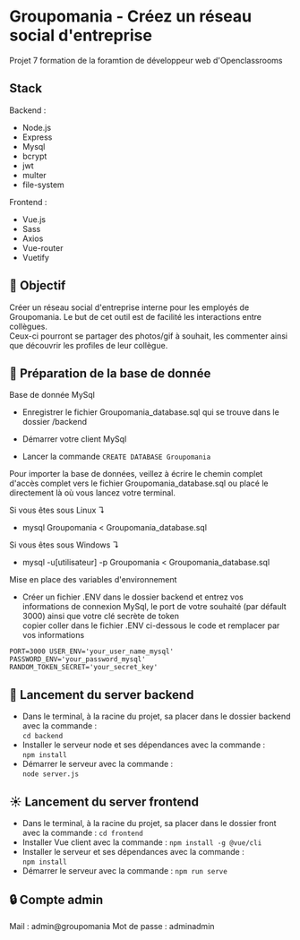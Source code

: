 # Groupomania - Créez un réseau social d'entreprise  
Projet 7 formation de la foramtion de développeur web d'Openclassrooms

## Stack

Backend :  
* Node.js
* Express
* Mysql
* bcrypt
* jwt
* multer
* file-system

Frontend :  
* Vue.js
* Sass
* Axios
* Vue-router
* Vuetify

## 🎯 Objectif

Créer un réseau social d'entreprise interne pour les employés de Groupomania. Le but de cet outil est de facilité les interactions entre collègues.  
Ceux-ci pourront se partager des photos/gif à souhait, les commenter ainsi que découvrir les profiles de leur collègue.

## 🚀 Préparation de la base de donnée

Base de donnée MySql  

* Enregistrer le fichier Groupomania_database.sql qui se trouve dans le dossier /backend

* Démarrer votre client MySql

* Lancer la commande `CREATE DATABASE Groupomania`

Pour importer la base de données, veillez à écrire le chemin complet d'accès complet vers le fichier Groupomania_database.sql ou placé le directement là où vous lancez votre terminal.

Si vous êtes sous Linux ↴
* mysql Groupomania < Groupomania_database.sql

Si vous êtes sous Windows ↴
* mysql -u[utilisateur] -p Groupomania < Groupomania_database.sql

Mise en place des variables d'environnement  

* Créer un fichier .ENV dans le dossier backend et entrez vos informations de connexion MySql, le port de votre souhaité (par défault 3000) ainsi que votre clé secrète de token  
copier coller dans le fichier .ENV ci-dessous le code et remplacer par vos informations  

`
PORT=3000
USER_ENV='your_user_name_mysql'  
PASSWORD_ENV='your_password_mysql'
RANDOM_TOKEN_SECRET='your_secret_key'
`
## 🤖 Lancement du server backend

* Dans le terminal, à la racine du projet, sa placer dans le dossier backend avec la commande :  
`
cd backend
`
* Installer le serveur node et ses dépendances avec la commande :  
`
npm install
`
* Démarrer le serveur avec la commande :  
`
node server.js
`

## ☀️ Lancement du server frontend

* Dans le terminal, à la racine du projet, sa placer dans le dossier front avec la commande : 
`
cd frontend
`
* Installer Vue client avec la commande :
`
npm install -g @vue/cli
`
* Installer le serveur et ses dépendances avec la commande :  
`
npm install
`
* Démarrer le serveur avec la commande :
`
npm run serve
`

## 🔒 Compte admin

Mail : admin@groupomania
Mot de passe : adminadmin